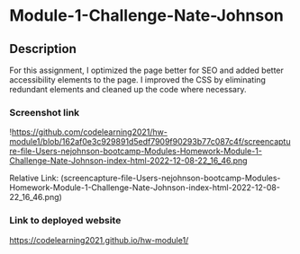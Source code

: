 # Module-1-Challenge-Nate-Johnson

## Description
For this assignment, I optimized the page better for SEO and added better accessibility elements to the page. I improved the CSS by eliminating redundant elements and cleaned up the code where necessary.


### Screenshot link
!https://github.com/codelearning2021/hw-module1/blob/162af0e3c929891d5edf7909f90293b77c087c4f/screencapture-file-Users-nejohnson-bootcamp-Modules-Homework-Module-1-Challenge-Nate-Johnson-index-html-2022-12-08-22_16_46.png

Relative Link: (screencapture-file-Users-nejohnson-bootcamp-Modules-Homework-Module-1-Challenge-Nate-Johnson-index-html-2022-12-08-22_16_46.png)

### Link to deployed website

https://codelearning2021.github.io/hw-module1/